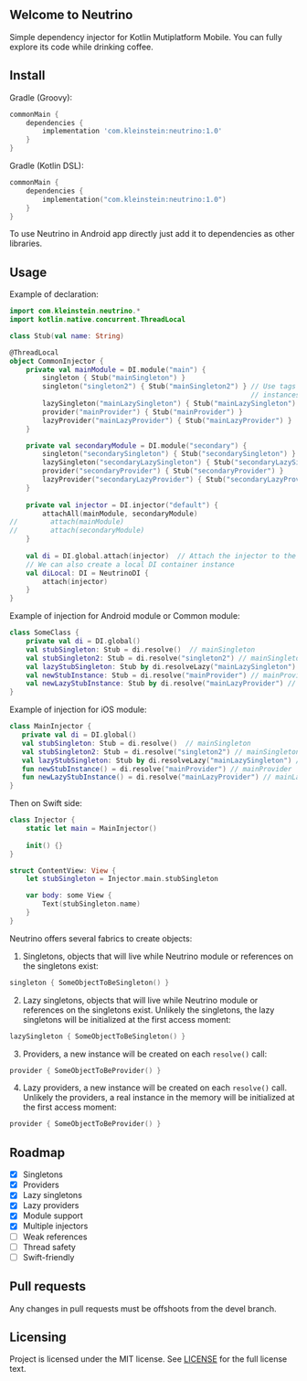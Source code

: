 ## Welcome to Neutrino

Simple dependency injector for Kotlin Mutiplatform Mobile. You can fully explore its code while drinking coffee.

## Install

Gradle (Groovy): 

```groovy
commonMain {
    dependencies {
        implementation 'com.kleinstein:neutrino:1.0'
    }
}
```

Gradle (Kotlin DSL):

```kotlin
commonMain {
    dependencies {
        implementation("com.kleinstein:neutrino:1.0")
    }
}
```

To use Neutrino in Android app directly just add it to dependencies as other libraries.


## Usage

Example of declaration:
```kotlin
import com.kleinstein.neutrino.*
import kotlin.native.concurrent.ThreadLocal

class Stub(val name: String)

@ThreadLocal
object CommonInjector {
    private val mainModule = DI.module("main") {
        singleton { Stub("mainSingleton") }
        singleton("singleton2") { Stub("mainSingleton2") } // Use tags to inject two separate 
                                                           // instances of the same type
        lazySingleton("mainLazySingleton") { Stub("mainLazySingleton") }
        provider("mainProvider") { Stub("mainProvider") }
        lazyProvider("mainLazyProvider") { Stub("mainLazyProvider") }
    }

    private val secondaryModule = DI.module("secondary") {
        singleton("secondarySingleton") { Stub("secondarySingleton") }
        lazySingleton("secondaryLazySingleton") { Stub("secondaryLazySingleton") }
        provider("secondaryProvider") { Stub("secondaryProvider") }
        lazyProvider("secondaryLazyProvider") { Stub("secondaryLazyProvider") }
    }
    
    private val injector = DI.injector("default") {
        attachAll(mainModule, secondaryModule)
//        attach(mainModule)
//        attach(secondaryModule)
    }
   
    val di = DI.global.attach(injector)  // Attach the injector to the global DI container
    // We can also create a local DI container instance
    val diLocal: DI = NeutrinoDI {
        attach(injector)
    }
}
```

Example of injection for Android module or Common module:  

```kotlin
class SomeClass {
    private val di = DI.global()
    val stubSingleton: Stub = di.resolve()  // mainSingleton
    val stubSingleton2: Stub = di.resolve("singleton2") // mainSingleton2
    val lazyStubSingleton: Stub by di.resolveLazy("mainLazySingleton") // mainLazySingleton
    val newStubInstance: Stub = di.resolve("mainProvider") // mainProvider
    val newLazyStubInstance: Stub by di.resolve("mainLazyProvider") // mainLazyProvider
}
```

Example of injection for iOS module:

```kotlin
class MainInjector {
   private val di = DI.global()
   val stubSingleton: Stub = di.resolve()  // mainSingleton
   val stubSingleton2: Stub = di.resolve("singleton2") // mainSingleton2
   val lazyStubSingleton: Stub by di.resolveLazy("mainLazySingleton") // mainLazySingleton
   fun newStubInstance() = di.resolve("mainProvider") // mainProvider
   fun newLazyStubInstance() = di.resolve("mainLazyProvider") // mainLazyProvider
}
```

Then on Swift side:
```swift
class Injector {
    static let main = MainInjector()
    
    init() {}
}

struct ContentView: View {
    let stubSingleton = Injector.main.stubSingleton

	var body: some View {
        Text(stubSingleton.name)
	}
}
```

Neutrino offers several fabrics to create objects:  

1. Singletons, objects that will live while Neutrino module or references on the singletons exist:

```kotlin
singleton { SomeObjectToBeSingleton() }
```

2. Lazy singletons, objects that will live while Neutrino module or references on the singletons 
   exist. Unlikely the singletons, the lazy singletons will be initialized at the first access 
   moment:
   
```kotlin
lazySingleton { SomeObjectToBeSingleton() }
```

3. Providers, a new instance will be created on each `resolve()` call:

```kotlin
provider { SomeObjectToBeProvider() }
```

4. Lazy providers, a new instance will be created on each `resolve()` call. Unlikely the providers, 
   a real instance in the memory will be initialized at the first access moment:
   
```kotlin
provider { SomeObjectToBeProvider() }
```

## Roadmap

- [x] Singletons
- [x] Providers
- [x] Lazy singletons
- [x] Lazy providers
- [x] Module support
- [x] Multiple injectors
- [ ] Weak references
- [ ] Thread safety
- [ ] Swift-friendly

## Pull requests

Any changes in pull requests must be offshoots from the devel branch.

## Licensing
Project is licensed under the MIT license. See [LICENSE](LICENSE.txt) for the full license text.
